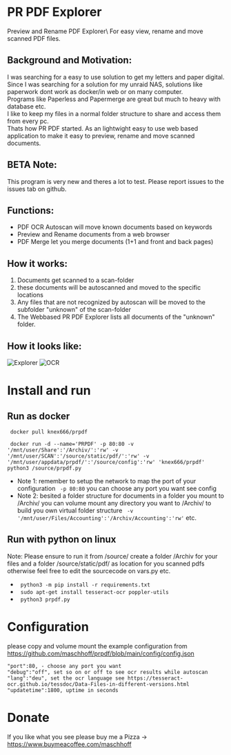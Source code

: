 # PR PDF Explorer
Preview and Rename PDF Explorer\ For easy view, rename and move scanned PDF files.
  
## Background and Motivation:  
I was searching for a easy to use solution to get my letters and paper digital.  
Since I was searching for a solution for my unraid NAS, solutions like paperwork dont work as docker/in web or on many computer.  
Programs like Paperless and Papermerge are great but much to heavy with database etc.  
I like to keep my files in a normal folder structure to share and access them from every pc.  
Thats how PR PDF started. As an lightwight easy to use web based application to make it easy to preview, rename and move scanned documents.  
  
## BETA Note:  
This program is very new and theres a lot to test. Please report issues to the issues tab on github.

## Functions:
* PDF OCR Autoscan will move known documents based on keywords
* Preview and Rename documents from a web browser
* PDF Merge let you merge documents (1+1 and front and back pages)

## How it works:
1. Documents get scanned to a scan-folder 
2. these documents will be autoscanned and moved to the specific locations
3. Any files that are not recognized by autoscan will be moved to the subfolder "unknown" of the scan-folder
4. The Webbased PR PDF Explorer lists all documents of the "unknown" folder.

## How it looks like:

![Explorer](https://i.ibb.co/b723gYv/Explorer.jpg)
![OCR](https://i.ibb.co/JQb8Frf/OCR.jpg)

# Install and run

## Run as docker
` docker pull knex666/prpdf`

` docker run -d --name='PRPDF' -p 80:80 -v '/mnt/user/Share':'/Archiv/':'rw' -v '/mnt/user/SCAN':'/source/static/pdf/':'rw' -v '/mnt/user/appdata/prpdf/':'/source/config':'rw' 'knex666/prpdf' python3 /source/prpdf.py`

* Note 1: remember to setup the network to map the port of your configuration ` -p 80:80` you can choose any port you want see config
* Note 2: besited a folder structure for documents in a folder you mount to /Archiv/ you can volume mount any directory you want to /Archiv/ to build you own virtual folder structure
` -v '/mnt/user/Files/Accounting':'/Archiv/Accounting':'rw'` etc.

## Run with python on linux
Note: Please ensure to run it from /source/ 
create a folder /Archiv for your files 
and a folder /source/static/pdf/ as location for you scanned pdfs
otherwise feel free to edit the sourcecode on vars.py etc.

* ` python3 -m pip install -r requirements.txt`
* ` sudo apt-get install tesseract-ocr poppler-utils`
* ` python3 prpdf.py`

# Configuration
please copy and volume mount the example configuration from https://github.com/maschhoff/prpdf/blob/main/config/config.json

    "port":80, - choose any port you want
    "debug":"off", set so on or off to see ocr results while autoscan
    "lang":"deu", set the ocr language see https://tesseract-ocr.github.io/tessdoc/Data-Files-in-different-versions.html
    "updatetime":1800, uptime in seconds

# Donate
If you like what you see please buy me a Pizza -> https://www.buymeacoffee.com/maschhoff

